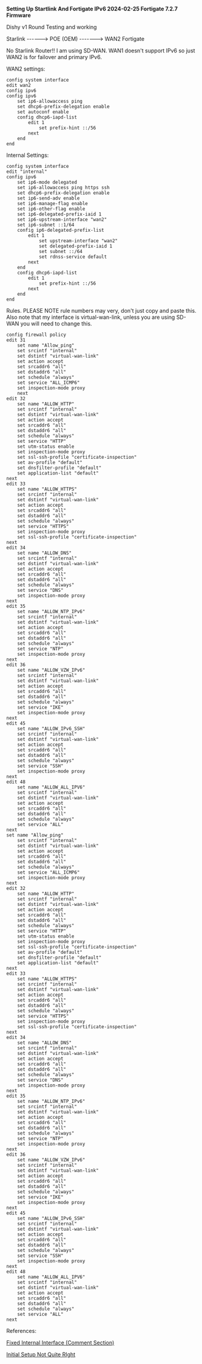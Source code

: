 **Setting Up Startlink And Fortigate IPv6 2024-02-25 Fortigate 7.2.7 Firmware**



Dishy v1 Round Testing and working

Starlink ------> POE (OEM) -------> WAN2 Fortigate 

No Starlink Router!! I am using SD-WAN. WAN1 doesn't support IPv6 so just WAN2 is for failover and primary IPv6.



WAN2 settings:



    config system interface
    edit wan2
    config ipv6
    config ipv6
        set ip6-allowaccess ping
        set dhcp6-prefix-delegation enable
        set autoconf enable
        config dhcp6-iapd-list
            edit 1
                set prefix-hint ::/56
            next
        end
    end

Internal Settings:

    config system interface
    edit "internal"
    config ipv6
        set ip6-mode delegated
        set ip6-allowaccess ping https ssh
        set dhcp6-prefix-delegation enable
        set ip6-send-adv enable
        set ip6-manage-flag enable
        set ip6-other-flag enable
        set ip6-delegated-prefix-iaid 1
        set ip6-upstream-interface "wan2"
        set ip6-subnet ::1/64
        config ip6-delegated-prefix-list
            edit 1
                set upstream-interface "wan2"
                set delegated-prefix-iaid 1
                set subnet ::/64
                set rdnss-service default
            next
        end
        config dhcp6-iapd-list
            edit 1
                set prefix-hint ::/56
            next
        end
    end

Rules. PLEASE NOTE rule numbers may very, don't just copy and paste this. Also note that my interface is virtual-wan-link, unless you are using SD-WAN you will need to change this.

    config firewall policy
    edit 31
        set name "Allow_ping"
        set srcintf "internal"
        set dstintf "virtual-wan-link"
        set action accept
        set srcaddr6 "all"
        set dstaddr6 "all"
        set schedule "always"
        set service "ALL_ICMP6"
        set inspection-mode proxy
        next
    edit 32
        set name "ALLOW_HTTP"
        set srcintf "internal"
        set dstintf "virtual-wan-link"
        set action accept
        set srcaddr6 "all"
        set dstaddr6 "all"
        set schedule "always"
        set service "HTTP"
        set utm-status enable
        set inspection-mode proxy
        set ssl-ssh-profile "certificate-inspection"
        set av-profile "default"
        set dnsfilter-profile "default"
        set application-list "default"
    next
    edit 33
        set name "ALLOW_HTTPS"
        set srcintf "internal"
        set dstintf "virtual-wan-link"
        set action accept
        set srcaddr6 "all"
        set dstaddr6 "all"
        set schedule "always"
        set service "HTTPS"
        set inspection-mode proxy
        set ssl-ssh-profile "certificate-inspection"
    next
    edit 34
        set name "ALLOW_DNS"
        set srcintf "internal"
        set dstintf "virtual-wan-link"
        set action accept
        set srcaddr6 "all"
        set dstaddr6 "all"
        set schedule "always"
        set service "DNS"
        set inspection-mode proxy
    next
    edit 35
        set name "ALLOW_NTP_IPv6"
        set srcintf "internal"
        set dstintf "virtual-wan-link"
        set action accept
        set srcaddr6 "all"
        set dstaddr6 "all"
        set schedule "always"
        set service "NTP"
        set inspection-mode proxy
    next
    edit 36
        set name "ALLOW_VZW_IPv6"
        set srcintf "internal"
        set dstintf "virtual-wan-link"
        set action accept
        set srcaddr6 "all"
        set dstaddr6 "all"
        set schedule "always"
        set service "IKE"
        set inspection-mode proxy
    next
    edit 45
        set name "ALLOW_IPv6_SSH"
        set srcintf "internal"
        set dstintf "virtual-wan-link"
        set action accept
        set srcaddr6 "all"
        set dstaddr6 "all"
        set schedule "always"
        set service "SSH"
        set inspection-mode proxy
    next
    edit 48
        set name "ALLOW_ALL_IPV6"
        set srcintf "internal"
        set dstintf "virtual-wan-link"
        set action accept
        set srcaddr6 "all"
        set dstaddr6 "all"
        set schedule "always"
        set service "ALL"
    next
    set name "Allow_ping"
        set srcintf "internal"
        set dstintf "virtual-wan-link"
        set action accept
        set srcaddr6 "all"
        set dstaddr6 "all"
        set schedule "always"
        set service "ALL_ICMP6"
        set inspection-mode proxy
    next
    edit 32
        set name "ALLOW_HTTP"
        set srcintf "internal"
        set dstintf "virtual-wan-link"
        set action accept
        set srcaddr6 "all"
        set dstaddr6 "all"
        set schedule "always"
        set service "HTTP"
        set utm-status enable
        set inspection-mode proxy
        set ssl-ssh-profile "certificate-inspection"
        set av-profile "default"
        set dnsfilter-profile "default"
        set application-list "default"
    next
    edit 33
        set name "ALLOW_HTTPS"
        set srcintf "internal"
        set dstintf "virtual-wan-link"
        set action accept
        set srcaddr6 "all"
        set dstaddr6 "all"
        set schedule "always"
        set service "HTTPS"
        set inspection-mode proxy
        set ssl-ssh-profile "certificate-inspection"
    next
    edit 34
        set name "ALLOW_DNS"
        set srcintf "internal"
        set dstintf "virtual-wan-link"
        set action accept
        set srcaddr6 "all"
        set dstaddr6 "all"
        set schedule "always"
        set service "DNS"
        set inspection-mode proxy
    next
    edit 35
        set name "ALLOW_NTP_IPv6"
        set srcintf "internal"
        set dstintf "virtual-wan-link"
        set action accept
        set srcaddr6 "all"
        set dstaddr6 "all"
        set schedule "always"
        set service "NTP"
        set inspection-mode proxy
    next
    edit 36
        set name "ALLOW_VZW_IPv6"
        set srcintf "internal"
        set dstintf "virtual-wan-link"
        set action accept
        set srcaddr6 "all"
        set dstaddr6 "all"
        set schedule "always"
        set service "IKE"
        set inspection-mode proxy
    next
    edit 45
        set name "ALLOW_IPv6_SSH"
        set srcintf "internal"
        set dstintf "virtual-wan-link"
        set action accept
        set srcaddr6 "all"
        set dstaddr6 "all"
        set schedule "always"
        set service "SSH"
        set inspection-mode proxy
    next
    edit 48
        set name "ALLOW_ALL_IPV6"
        set srcintf "internal"
        set dstintf "virtual-wan-link"
        set action accept
        set srcaddr6 "all"
        set dstaddr6 "all"
        set schedule "always"
        set service "ALL"
    next









References:

[Fixed Internal Interface (Comment Section)](https://www.reddit.com/r/fortinet/comments/1542pnk/fortigate_and_ipv6_configuration_with_prefix/)

[Initial Setup Not Quite RIght](https://www.reddit.com/r/Starlink/comments/152j5b4/starlink_with_fortigate_no_ipv6/)




